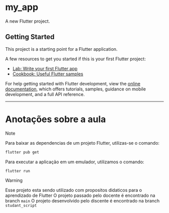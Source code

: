 # my_app

A new Flutter project.

## Getting Started

This project is a starting point for a Flutter application.

A few resources to get you started if this is your first Flutter project:

- [Lab: Write your first Flutter app](https://docs.flutter.dev/get-started/codelab)
- [Cookbook: Useful Flutter samples](https://docs.flutter.dev/cookbook)

For help getting started with Flutter development, view the
[online documentation](https://docs.flutter.dev/), which offers tutorials,
samples, guidance on mobile development, and a full API reference.


***

# Anotações sobre a aula

> [!NOTE]
> Para baixar as dependencias de um projeto Flutter, utilizas-se o comando:
> ```bash
> flutter pub get
> ```
> 
> Para executar a aplicação em um emulador, utilizamos o comando:
> ```
> flutter run
> ```

> [!WARNING]
> Esse projeto esta sendo utilizado com propositos didaticos para o aprendizado de Flutter
> O projeto passado pelo docente é encontrado na branch `main`
> O projeto desenvolvido pelo discente é encontrado na branch `studant_script`
